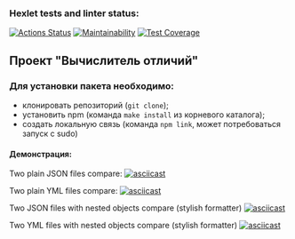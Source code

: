 ### Hexlet tests and linter status:
[![Actions Status](https://github.com/WelenaAlexeeva/frontend-project-46/actions/workflows/hexlet-check.yml/badge.svg)](https://github.com/WelenaAlexeeva/frontend-project-46/actions)
[![Maintainability](https://api.codeclimate.com/v1/badges/88144ed36e9c30d009aa/maintainability)](https://codeclimate.com/github/WelenaAlexeeva/frontend-project-46/maintainability)
[![Test Coverage](https://api.codeclimate.com/v1/badges/88144ed36e9c30d009aa/test_coverage)](https://codeclimate.com/github/WelenaAlexeeva/frontend-project-46/test_coverage)

## Проект "Вычислитель отличий"

### Для установки пакета необходимо:
- клонировать репозиторий (`git clone`);
- установить npm (команда `make install` из корневого каталога);
- создать локальную связь (команда `npm link`, может потребоваться запуск с sudo)

#### Демонстрация:
Two plain JSON files compare:
[![asciicast](https://asciinema.org/a/8GsJ53tUQKbwhTsGl0a8mWEWZ.svg)](https://asciinema.org/a/8GsJ53tUQKbwhTsGl0a8mWEWZ)

Two plain YML files compare:
[![asciicast](https://asciinema.org/a/MiQfKemfLUfuo0GHKzIajzHRY.svg)](https://asciinema.org/a/MiQfKemfLUfuo0GHKzIajzHRY)

Two JSON files with nested objects compare (stylish formatter)
[![asciicast](https://asciinema.org/a/5gMMddZ9BxswC8j1ANE9JmaQW.svg)](https://asciinema.org/a/5gMMddZ9BxswC8j1ANE9JmaQW)

Two YML files with nested objects compare (stylish formatter)
[![asciicast](https://asciinema.org/a/ZA5ZU0KLCI38l3flFsxzR1T9L.svg)](https://asciinema.org/a/ZA5ZU0KLCI38l3flFsxzR1T9L)
